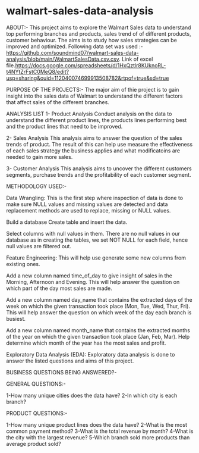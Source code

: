 # walmart-sales-data-analysis

ABOUT:- 
This project aims to explore the Walmart Sales data to understand top performing branches and products, sales trend of of different products, customer behaviour. The aims is to study how sales strategies can be improved and optimized.
Following data set was used :- https://github.com/soundmind07/walmart-sales-data-analysis/blob/main/WalmartSalesData.csv.csv.
Link of excel file.https://docs.google.com/spreadsheets/d/1HxQztlr8KUknoRL-t4NYtZrFstC0MeQ8/edit?usp=sharing&ouid=112040074699913508782&rtpof=true&sd=true

PURPOSE OF THE PROJECTS:-
The major aim of thie project is to gain insight into the sales data of Walmart to understand the different factors that affect sales of the different branches.

ANALYSIS LIST
1- Product Analysis
Conduct analysis on the data to understand the different product lines, the products lines performing best and the product lines that need to be improved.

2- Sales Analysis
This analysis aims to answer the question of the sales trends of product. The result of this can help use measure the effectiveness of each sales strategy the business applies and what modificatoins are needed to gain more sales.

3- Customer Analysis
This analysis aims to uncover the different customers segments, purchase trends and the profitability of each customer segment.

METHODOLOGY USED:-

Data Wrangling: This is the first step where inspection of data is done to make sure NULL values and missing values are detected and data replacement methods are used to replace, missing or NULL values.

Build a database
Create table and insert the data.

Select columns with null values in them. There are no null values in our database as in creating the tables, we set NOT NULL for each field, hence null values are filtered out.

Feature Engineering: This will help use generate some new columns from existing ones.

Add a new column named time_of_day to give insight of sales in the Morning, Afternoon and Evening. This will help answer the question on which part of the day most sales are made.

Add a new column named day_name that contains the extracted days of the week on which the given transaction took place (Mon, Tue, Wed, Thur, Fri). This will help answer the question on which week of the day each branch is busiest.

Add a new column named month_name that contains the extracted months of the year on which the given transaction took place (Jan, Feb, Mar). Help determine which month of the year has the most sales and profit.

Exploratory Data Analysis (EDA): Exploratory data analysis is done to answer the listed questions and aims of this project.


BUSINESS QUESTIONS BEING ANSWERED?-

GENERAL QUESTIONS:-

1-How many unique cities does the data have?
2-In which city is each branch?

PRODUCT QUESTIONS:-

1-How many unique product lines does the data have?
2-What is the most common payment method?
3-What is the total revenue by month?
4-What is the city with the largest revenue?
5-Which branch sold more products than average product sold?
